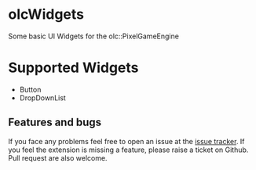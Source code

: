 # olcWidgets
Some basic UI Widgets for the olc::PixelGameEngine


# Supported Widgets 
- Button
- DropDownList


## Features and bugs
If you face any problems feel free to open an issue at the [issue tracker][tracker]. If you feel the extension is missing a feature, please raise a ticket on Github. Pull request are also welcome.

[tracker]: https://github.com/BaderEddineOuaich/olcWidgets/issues


